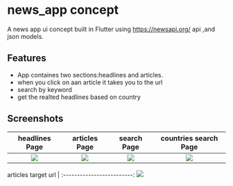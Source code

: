 # news_app concept
A news app  ui concept built in Flutter using https://newsapi.org/ api ,and json models.

## Features
* App containes two sections:headlines and articles.
* when you click on aan article it takes you to the url
* search by keyword
* get the realted headlines based on country 

## Screenshots

headlines Page             |  articles Page            | search Page               | countries search Page             
:-------------------------:|:-------------------------:|:-------------------------:|:-------------------------:
![](https://user-images.githubusercontent.com/56259590/194857466-265b7f0f-d99f-4a91-9356-1c9b5c537b3e.jpg)|![](https://user-images.githubusercontent.com/56259590/194857512-96f9c5b8-718a-4213-9cf2-d294894bc291.jpg)|![](https://user-images.githubusercontent.com/56259590/194857548-496fcc77-8352-45b1-b409-3ac9b199bf0d.jpg)|![](https://user-images.githubusercontent.com/56259590/194857486-a2ba209c-1373-4ee9-bd37-07d69ed87fea.jpg)|


articles target url       |
:-------------------------:
![](https://user-images.githubusercontent.com/56259590/194857532-1c5f60b8-6fc0-4267-86b1-46dd260e9ce5.jpg)
